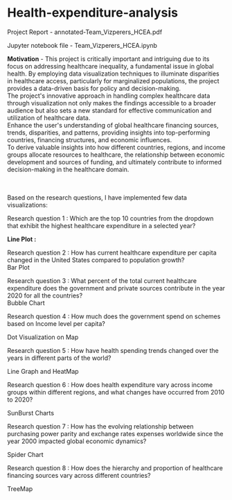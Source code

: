 # Health-expenditure-analysis

Project Report - annotated-Team_Vizperers_HCEA.pdf

Jupyter notebook file - Team_Vizperers_HCEA.ipynb

<b>Motivation</b> - 
This project is critically important and intriguing due to its focus on addressing healthcare inequality, a fundamental issue in global health. By employing data visualization techniques to illuminate disparities in healthcare access, particularly for marginalized populations, the project provides a data-driven basis for policy and decision-making. <br> The project's innovative approach in handling complex healthcare data through visualization not only makes the findings accessible to a broader audience but also sets a new standard for effective communication and utilization of healthcare data.<br>
Enhance the user's understanding of global healthcare financing sources, trends, disparities, and patterns, providing insights into top-performing countries, financing structures, and economic influences. <br>
To derive valuable insights into how different countries, regions, and income groups allocate resources to healthcare, the relationship between economic development and sources of funding, and ultimately contribute to informed decision-making in the healthcare domain. <br> <br> <br>

Based on the research questions, I have implemented few data visualizations: <br>

Research question 1 : Which are the top 10 countries from the dropdown that exhibit the highest
healthcare expenditure in a selected year? <br>

<b>Line Plot : </b><br>


Research question 2 : How has current healthcare expenditure per capita changed in the United States compared to population growth? <br>
Bar Plot <br>


Research question 3 : What percent of the total current healthcare expenditure does the government and private sources contribute in the year 2020 for all the countries? <br>
Bubble Chart <br>

Research question 4 : How much does the government spend on schemes based on Income level per capita? <br>

Dot Visualization on Map <br>


Research question 5 : How have health spending trends changed over the years in different parts of the world? <br>

Line Graph and HeatMap <br>

Research question 6 : How does health expenditure vary across income groups within different regions, and what changes have occurred from 2010 to 2020? <br>

SunBurst Charts <br>

Research question 7 : How has the evolving relationship between purchasing power parity and exchange rates expenses worldwide since the year 2000 impacted global economic dynamics? <br>

Spider Chart <br>

Research question 8 : How does the hierarchy and proportion of healthcare financing sources vary across different countries? <br>

TreeMap <br>











